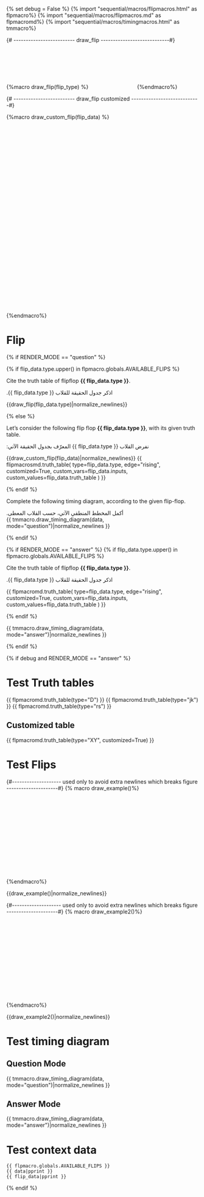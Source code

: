 {% set debug = False %}
{% import "sequential/macros/flipmacros.html" as flpmacro%}
{% import "sequential/macros/flipmacros.md" as flpmacromd%}
{% import "sequential/macros/timingmacros.html" as tmmacro%}


{# -------------------------
draw_flip
----------------------------#}
{%macro draw_flip(flip_type) %}
<svg width="120" height="120" xmlns="http://www.w3.org/2000/svg">
  {{ flpmacro.define_standard_flips() }}
  {{ flpmacro.place_flip(id=flip_type, name="f1", xpos=20, ypos=20)}}
</svg>
{%endmacro%}

{# -------------------------
draw_flip customized
----------------------------#}

{%macro draw_custom_flip(flip_data) %}
<svg width="1200" height="1200" xmlns="http://www.w3.org/2000/svg">
  {{ flpmacro.define_costum_flip(id=flip_data.type, inputs=flip_data.inputs)|normalize_newlines }}
  {{ flpmacro.place_flip(id=flip_data.type, name="f1", xpos=2, ypos=2)|normalize_newlines }}
</svg>
{%endmacro%}
# Flip


{% if RENDER_MODE == "question" %}

{% if flip_data.type.upper() in flpmacro.globals.AVAILABLE_FLIPS %}

Cite the truth table of flipflop **{{ flip_data.type }}**.

<span dir="rtl" lang="ar">
اذكر جدول الحقيقة للقلاب <span dir="ltr">{{ flip_data.type }}</span>.
</span>


{{draw_flip(flip_data.type)|normalize_newlines}}

{% else %}

Let’s consider the following flip flop **{{ flip_data.type }}**, with its given truth table.

<span dir="rtl" lang="ar">
نفرض القلاب {{ flip_data.type }} المعرّف بجدول الحقيقة الآتي:
</span>

{{draw_custom_flip(flip_data)|normalize_newlines}}
{{ flipmacrosmd.truth_table(
    type=flip_data.type,
    edge="rising",
    customized=True,
    custom_vars=flip_data.inputs,
    custom_values=flip_data.truth_table
) }}

{% endif %}

Complete the following timing diagram, according to the given flip-flop.

<span dir="rtl" lang="ar">
أكمل المخطط المنطقي الآتي، حسب القلاب المعطى.
</span>

<div class="timing-diagram">
{{ tmmacro.draw_timing_diagram(data, mode="question")|normalize_newlines }}
</div>

{% endif %}

{% if RENDER_MODE == "answer" %}
{% if flip_data.type.upper() in flpmacro.globals.AVAILABLE_FLIPS %}

Cite the truth table of flipflop **{{ flip_data.type }}**.

<span dir="rtl" lang="ar">
اذكر جدول الحقيقة للقلاب <span dir="ltr">{{ flip_data.type }}</span>.
</span>

{{ flpmacromd.truth_table(
    type=flip_data.type,
    edge="rising",
    customized=True,
    custom_vars=flip_data.inputs,
    custom_values=flip_data.truth_table
) }}

{% endif %}

<div class="timing-diagram">

{{ tmmacro.draw_timing_diagram(data, mode="answer")|normalize_newlines }}

</div>

{% endif %}

{% if debug and RENDER_MODE == "answer" %}

# Test Truth tables
{{ flpmacromd.truth_table(type="D") }}
{{ flpmacromd.truth_table(type="jk") }}
{{ flpmacromd.truth_table(type="rs") }}

## Customized table
{{ flpmacromd.truth_table(type="XY", customized=True) }}

# Test Flips
{#--------------------
used only to avoid extra newlines which breaks figure
---------------------#}
{% macro draw_example()%}

<svg width="500" height="200" xmlns="http://www.w3.org/2000/svg">
{{ flpmacro.define_standard_flips()|normalize_newlines }}
{{ flpmacro.define_costum_flip(id="XY", inputs=["X", "Y"])|normalize_newlines }}
{% set step = 100 %}
{% set xstep = 100 %}
{{ flpmacro.place_flip(id="JK", name="JK0", xpos=20, ypos=20)|normalize_newlines }}
{{ flpmacro.place_flip(id="D", name="D0", xpos=20+xstep, ypos=20)|normalize_newlines }}
{{ flpmacro.place_flip(id="RST", name="RS0", xpos=20+2*xstep, ypos=20)|normalize_newlines }}
{{ flpmacro.place_flip(id="JKA", name="JK1", xpos=20+3*xstep, ypos=20)|normalize_newlines }}
{{ flpmacro.place_flip(id="XY", name="JK2", xpos=20+4*xstep, ypos=20)|normalize_newlines }}
</svg>

{%endmacro%}

{{draw_example()|normalize_newlines}}

{#--------------------
used only to avoid extra newlines which breaks figure
---------------------#}
{% macro draw_example2()%}

<svg width="500" height="200" xmlns="http://www.w3.org/2000/svg">
{% set step = 100 %}
{% set xstep = 100 %}
{{ flpmacro.place_flip(id="JK", name="JK0", xpos=20, ypos=20)|normalize_newlines }}
{{ flpmacro.place_flip(id="D", name="D0", xpos=20+xstep, ypos=20)|normalize_newlines }}
{{ flpmacro.place_flip(id="RST", name="RS0", xpos=20+2*xstep, ypos=20)|normalize_newlines }}
</svg>

{%endmacro%}

{{draw_example2()|normalize_newlines}}
# Test timing diagram

## Question Mode

{{ tmmacro.draw_timing_diagram(data, mode="question")|normalize_newlines  }}

## Answer Mode

{{ tmmacro.draw_timing_diagram(data, mode="answer")|normalize_newlines  }}

# Test context data
```
{{ flpmacro.globals.AVAILABLE_FLIPS }}
{{ data|pprint }}
{{ flip_data|pprint }}
```
{% endif %}